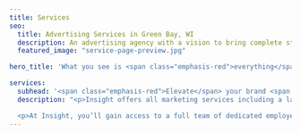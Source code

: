 ```yaml
---
title: Services
seo:
  title: Advertising Services in Green Bay, WI
  description: An advertising agency with a vision to bring complete strategic development and creative execution capabilities into one roll-up-your-sleeves, hard-working kind of ad agency.
  featured_image: "service-page-preview.jpg"

hero_title: 'What you see is <span class="emphasis-red">everything</span> you get.'

services:
  subhead: '<span class="emphasis-red">Elevate</span> your brand <span class="friday-vibes-white">with</span> <span class="emphasis-red">ultimate efficiency.</span>'
  description: "<p>Insight offers all marketing services including a large commercial video and photography studio under one roof. Some may refer to this as “fully integrated” or “omnichannel marketing” but it’s really just … smart.</p>

  <p>At Insight, you’ll gain access to a full team of dedicated employees working side by side, not a network of freelancers or a revolving door of “creative partners.” Our multi-talented in-house staff consistently delivers quality work with streamlined processes that will save you time, money and unnecessary coordination. Browse our services below to see how our capabilities combine to create <strong><em>Communication with substance</em></strong> that leads to results!</p>"
---
```

